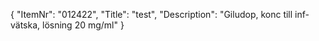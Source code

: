 {
  "ItemNr": "012422",
  "Title": "test",
  "Description": "Giludop, konc till inf-vätska, lösning 20 mg/ml"
}
